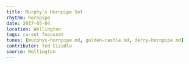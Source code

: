 ```yaml
---
title: Murphy's Hornpipe Set
rhythm: hornpipe
date: 2017-05-04
location: Wellington
tags: ca-set focusset
tunes: [murphys-hornpipe.md, golden-castle.md, derry-hornpipe.md]
contributor: Ted Cizadlo
source: Wellington
---
```

